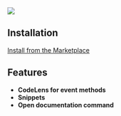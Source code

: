 <img src="https://github.com/pixldev/Unity-Toolbox/blob/main/showcase.gif">
<h2>Installation</h2>
<a href="https://marketplace.visualstudio.com/items?itemName=pixl.unity-toolbox">Install from the Marketplace</a>
<h2>Features</h2>
<ul><b>
<li>CodeLens for event methods</li>
<li>Snippets</li>
<li>Open documentation command</li>
  </b></ul>
